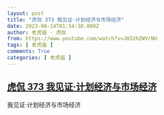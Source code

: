 ```yaml
---
layout: post
title: "虎侃 373 我见证·计划经济与市场经济"
date: 2023-06-14T01:54:30.000Z
author: 老虎庙 · 虎侃
from: https://www.youtube.com/watch?v=JH32hZWVrNU
tags: [ 老虎庙 ]
comments: True
categories: [ 老虎庙 ]
---
```

<!--1686707670000-->
[虎侃 373 我见证·计划经济与市场经济](https://www.youtube.com/watch?v=JH32hZWVrNU)
------

<div>
我见证·计划经济与市场经济
</div>
